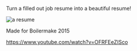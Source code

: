 Turn a filled out job resume into a beautiful resume!

![a resume](http://i.imgur.com/csQO7s3.png)

Made for Boilermake 2015

https://www.youtube.com/watch?v=OFRFEeZISco
